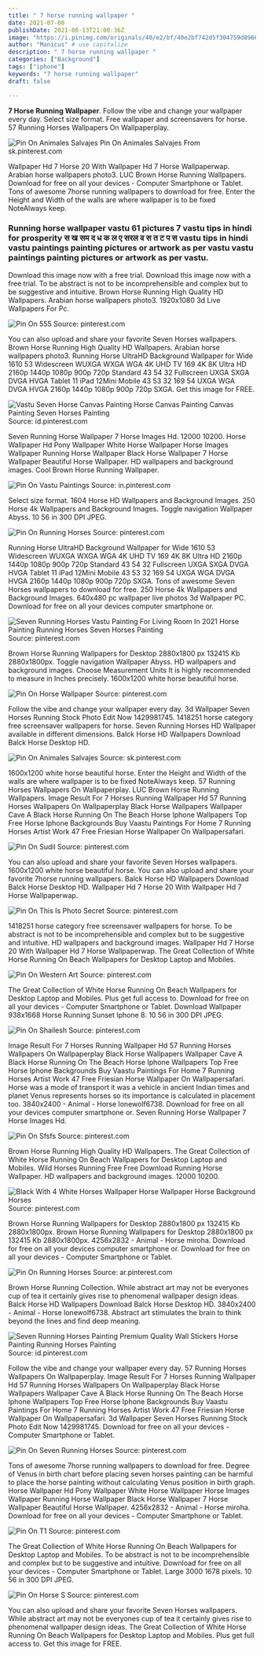 ```yaml
---
title: " 7 horse running wallpaper "
date: 2021-07-08
publishDate: 2021-06-13T21:00:36Z
image: "https://i.pinimg.com/originals/40/e2/bf/40e2bf742d5f304759d89668ccc13d6e.jpg"
author: "Manicus" # use capitalize
description: " 7 horse running wallpaper "
categories: ["Background"]
tags: ["iphone"]
keywords: "7 horse running wallpaper"
draft: false

---
```



**7 Horse Running Wallpaper**. Follow the vibe and change your wallpaper every day. Select size format. Free wallpaper and screensavers for horse. 57 Running Horses Wallpapers On Wallpaperplay.

![Pin On Animales Salvajes](https://i.pinimg.com/originals/9e/73/98/9e7398dc940cfda918f12bb58c8c0453.webp "Pin On Animales Salvajes")
Pin On Animales Salvajes From sk.pinterest.com


Wallpaper Hd 7 Horse 20 With Wallpaper Hd 7 Horse Wallpaperwap. Arabian horse wallpapers photo3. LUC Brown Horse Running Wallpapers. Download for free on all your devices - Computer Smartphone or Tablet. Tons of awesome 7horse running wallpapers to download for free. Enter the Height and Width of the walls are where wallpaper is to be fixed NoteAlways keep.

### Running horse wallpaper vastu 61 pictures 7 vastu tips in hindi for prosperity स ख सम द ध क ल ए सरल व स त ट प स vastu tips in hindi vastu paintings painting pictures or artwork as per vastu vastu paintings painting pictures or artwork as per vastu.

Download this image now with a free trial. Download this image now with a free trial. To be abstract is not to be incomprehensible and complex but to be suggestive and intuitive. Brown Horse Running High Quality HD Wallpapers. Arabian horse wallpapers photo3. 1920x1080 3d Live Wallpapers For Pc.


![Pin On 555](https://i.pinimg.com/originals/9b/96/29/9b96299e63d71b0cb7838db4b19a4a46.jpg "Pin On 555")
Source: pinterest.com

You can also upload and share your favorite Seven Horses wallpapers. Brown Horse Running High Quality HD Wallpapers. Arabian horse wallpapers photo3. Running Horse UltraHD Background Wallpaper for Wide 1610 53 Widescreen WUXGA WXGA WGA 4K UHD TV 169 4K 8K Ultra HD 2160p 1440p 1080p 900p 720p Standard 43 54 32 Fullscreen UXGA SXGA DVGA HVGA Tablet 11 iPad 12Mini Mobile 43 53 32 169 54 UXGA WGA DVGA HVGA 2160p 1440p 1080p 900p 720p SXGA. Get this image for FREE.

![Vastu Seven Horse Canvas Painting Horse Canvas Painting Canvas Painting Seven Horses Painting](https://i.pinimg.com/564x/a2/65/9b/a2659b38933e76f6a016ebd16002805e.jpg "Vastu Seven Horse Canvas Painting Horse Canvas Painting Canvas Painting Seven Horses Painting")
Source: id.pinterest.com

Seven Running Horse Wallpaper 7 Horse Images Hd. 12000 10200. Horse Wallpaper Hd Pony Wallpaper White Horse Wallpaper Horse Images Wallpaper Running Horse Wallpaper Black Horse Wallpaper 7 Horse Wallpaper Beautiful Horse Wallpaper. HD wallpapers and background images. Cool Brown Horse Running Wallpaper.

![Pin On Vastu Paintings](https://i.pinimg.com/originals/1f/83/42/1f8342f92fecf89bbc9510f6cee19ed0.jpg "Pin On Vastu Paintings")
Source: in.pinterest.com

Select size format. 1604 Horse HD Wallpapers and Background Images. 250 Horse 4k Wallpapers and Background Images. Toggle navigation Wallpaper Abyss. 10 56 in 300 DPI JPEG.

![Pin On Running Horses](https://i.pinimg.com/originals/31/e9/87/31e9876186bf7f42fe014147cc0f6b23.jpg "Pin On Running Horses")
Source: pinterest.com

Running Horse UltraHD Background Wallpaper for Wide 1610 53 Widescreen WUXGA WXGA WGA 4K UHD TV 169 4K 8K Ultra HD 2160p 1440p 1080p 900p 720p Standard 43 54 32 Fullscreen UXGA SXGA DVGA HVGA Tablet 11 iPad 12Mini Mobile 43 53 32 169 54 UXGA WGA DVGA HVGA 2160p 1440p 1080p 900p 720p SXGA. Tons of awesome Seven Horses wallpapers to download for free. 250 Horse 4k Wallpapers and Background Images. 640x480 pc wallpaper live photos 3d Wallpaper PC. Download for free on all your devices computer smartphone or.

![Seven Running Horses Vastu Painting For Living Room In 2021 Horse Painting Running Horses Seven Horses Painting](https://i.pinimg.com/originals/c9/00/a9/c900a92caca333bde781d91f64805485.jpg "Seven Running Horses Vastu Painting For Living Room In 2021 Horse Painting Running Horses Seven Horses Painting")
Source: pinterest.com

Brown Horse Running Wallpapers for Desktop 2880x1800 px 132415 Kb 2880x1800px. Toggle navigation Wallpaper Abyss. HD wallpapers and background images. Choose Measurement Units It is highly recommended to measure in Inches precisely. 1600x1200 white horse beautiful horse.

![Pin On Horse Wallpaper](https://i.pinimg.com/originals/c0/46/3c/c0463c4d2140a3f14361644d4f07e0b4.jpg "Pin On Horse Wallpaper")
Source: pinterest.com

Follow the vibe and change your wallpaper every day. 3d Wallpaper Seven Horses Running Stock Photo Edit Now 1429981745. 1418251 horse category free screensaver wallpapers for horse. Seven Running Horses HD Wallpaper available in different dimensions. Balck Horse HD Wallpapers Download Balck Horse Desktop HD.

![Pin On Animales Salvajes](https://i.pinimg.com/originals/9e/73/98/9e7398dc940cfda918f12bb58c8c0453.webp "Pin On Animales Salvajes")
Source: sk.pinterest.com

1600x1200 white horse beautiful horse. Enter the Height and Width of the walls are where wallpaper is to be fixed NoteAlways keep. 57 Running Horses Wallpapers On Wallpaperplay. LUC Brown Horse Running Wallpapers. Image Result For 7 Horses Running Wallpaper Hd 57 Running Horses Wallpapers On Wallpaperplay Black Horse Wallpapers Wallpaper Cave A Black Horse Running On The Beach Horse Iphone Wallpapers Top Free Horse Iphone Backgrounds Buy Vaastu Paintings For Home 7 Running Horses Artist Work 47 Free Friesian Horse Wallpaper On Wallpapersafari.

![Pin On Sudil](https://i.pinimg.com/originals/4c/ec/86/4cec867c485000c92a335af69959a87f.jpg "Pin On Sudil")
Source: pinterest.com

You can also upload and share your favorite Seven Horses wallpapers. 1600x1200 white horse beautiful horse. You can also upload and share your favorite 7horse running wallpapers. Balck Horse HD Wallpapers Download Balck Horse Desktop HD. Wallpaper Hd 7 Horse 20 With Wallpaper Hd 7 Horse Wallpaperwap.

![Pin On This Is Photo Secret](https://i.pinimg.com/564x/55/c4/7e/55c47e432f9c0d57ff2fd22de9d111ad.jpg "Pin On This Is Photo Secret")
Source: pinterest.com

1418251 horse category free screensaver wallpapers for horse. To be abstract is not to be incomprehensible and complex but to be suggestive and intuitive. HD wallpapers and background images. Wallpaper Hd 7 Horse 20 With Wallpaper Hd 7 Horse Wallpaperwap. The Great Collection of White Horse Running On Beach Wallpapers for Desktop Laptop and Mobiles.

![Pin On Western Art](https://i.pinimg.com/564x/6f/c7/cb/6fc7cbac7596a75c0d8c6591adb6b5f1.jpg "Pin On Western Art")
Source: pinterest.com

The Great Collection of White Horse Running On Beach Wallpapers for Desktop Laptop and Mobiles. Plus get full access to. Download for free on all your devices - Computer Smartphone or Tablet. Download Wallpaper 938x1668 Horse Running Sunset Iphone 8. 10 56 in 300 DPI JPEG.

![Pin On Shailesh](https://i.pinimg.com/originals/5f/29/34/5f2934fbe7ab047f9295d8cbce0f7b9b.jpg "Pin On Shailesh")
Source: pinterest.com

Image Result For 7 Horses Running Wallpaper Hd 57 Running Horses Wallpapers On Wallpaperplay Black Horse Wallpapers Wallpaper Cave A Black Horse Running On The Beach Horse Iphone Wallpapers Top Free Horse Iphone Backgrounds Buy Vaastu Paintings For Home 7 Running Horses Artist Work 47 Free Friesian Horse Wallpaper On Wallpapersafari. Horse was a mode of transport it was a vehicle in ancient Indian times and planet Venus represents horses so its importance is calculated in placement too. 3840x2400 - Animal - Horse lonewolf6738. Download for free on all your devices computer smartphone or. Seven Running Horse Wallpaper 7 Horse Images Hd.

![Pin On Sfsfs](https://i.pinimg.com/564x/fc/ca/a0/fccaa0213e63582b3aaf7b8e2f62ce3d.jpg "Pin On Sfsfs")
Source: pinterest.com

Brown Horse Running High Quality HD Wallpapers. The Great Collection of White Horse Running On Beach Wallpapers for Desktop Laptop and Mobiles. Wild Horses Running Free Free Download Running Horse Wallpaper. HD wallpapers and background images. 12000 10200.

![Black With 4 White Horses Wallpaper Horse Wallpaper Horse Background Horses](https://i.pinimg.com/originals/78/82/d1/7882d16c98889d556a2861c50750ce29.jpg "Black With 4 White Horses Wallpaper Horse Wallpaper Horse Background Horses")
Source: pinterest.com

Brown Horse Running Wallpapers for Desktop 2880x1800 px 132415 Kb 2880x1800px. Brown Horse Running Wallpapers for Desktop 2880x1800 px 132415 Kb 2880x1800px. 4256x2832 - Animal - Horse miroha. Download for free on all your devices computer smartphone or. Download for free on all your devices - Computer Smartphone or Tablet.

![Pin On Running Horses](https://i.pinimg.com/originals/e5/21/5a/e5215a37a7d75dd9ea040d820d30b0a1.jpg "Pin On Running Horses")
Source: ar.pinterest.com

Brown Horse Running Collection. While abstract art may not be everyones cup of tea it certainly gives rise to phenomenal wallpaper design ideas. Balck Horse HD Wallpapers Download Balck Horse Desktop HD. 3840x2400 - Animal - Horse lonewolf6738. Abstract art stimulates the brain to think beyond the lines and find deep meaning.

![Seven Running Horses Painting Premium Quality Wall Stickers Horse Painting Running Horses Painting](https://i.pinimg.com/736x/e3/92/af/e392af98c17fe3e584225d08b0b1d0d7.jpg "Seven Running Horses Painting Premium Quality Wall Stickers Horse Painting Running Horses Painting")
Source: id.pinterest.com

Follow the vibe and change your wallpaper every day. 57 Running Horses Wallpapers On Wallpaperplay. Image Result For 7 Horses Running Wallpaper Hd 57 Running Horses Wallpapers On Wallpaperplay Black Horse Wallpapers Wallpaper Cave A Black Horse Running On The Beach Horse Iphone Wallpapers Top Free Horse Iphone Backgrounds Buy Vaastu Paintings For Home 7 Running Horses Artist Work 47 Free Friesian Horse Wallpaper On Wallpapersafari. 3d Wallpaper Seven Horses Running Stock Photo Edit Now 1429981745. Download for free on all your devices - Computer Smartphone or Tablet.

![Pin On Seven Running Horses](https://i.pinimg.com/originals/ea/16/ba/ea16bad348594a95a516a699de94b0a1.jpg "Pin On Seven Running Horses")
Source: pinterest.com

Tons of awesome 7horse running wallpapers to download for free. Degree of Venus in birth chart before placing seven horses painting can be harmful to place the horse painting without calculating Venus position in birth graph. Horse Wallpaper Hd Pony Wallpaper White Horse Wallpaper Horse Images Wallpaper Running Horse Wallpaper Black Horse Wallpaper 7 Horse Wallpaper Beautiful Horse Wallpaper. 4256x2832 - Animal - Horse miroha. Download for free on all your devices - Computer Smartphone or Tablet.

![Pin On T1](https://i.pinimg.com/736x/cb/38/5e/cb385edcd65f4168e1438c5df503ff34--horse-wallpaper-running-horses.jpg "Pin On T1")
Source: pinterest.com

The Great Collection of White Horse Running On Beach Wallpapers for Desktop Laptop and Mobiles. To be abstract is not to be incomprehensible and complex but to be suggestive and intuitive. Download for free on all your devices - Computer Smartphone or Tablet. Large 3000 1678 pixels. 10 56 in 300 DPI JPEG.

![Pin On Horse S](https://i.pinimg.com/originals/40/e2/bf/40e2bf742d5f304759d89668ccc13d6e.jpg "Pin On Horse S")
Source: pinterest.com

You can also upload and share your favorite Seven Horses wallpapers. While abstract art may not be everyones cup of tea it certainly gives rise to phenomenal wallpaper design ideas. The Great Collection of White Horse Running On Beach Wallpapers for Desktop Laptop and Mobiles. Plus get full access to. Get this image for FREE.

